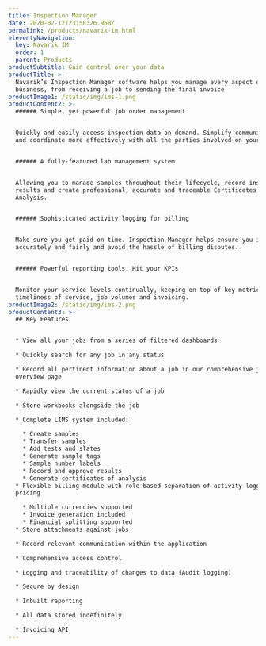 ```yaml
---
title: Inspection Manager
date: 2020-02-12T23:58:26.968Z
permalink: /products/navarik-im.html
eleventyNavigation:
  key: Navarik IM
  order: 1
  parent: Products
productSubtitle: Gain control over your data
productTitle: >-
  Navarik’s Inspection Manager software helps you manage every aspect of your
  business, from receiving a job to sending the final invoice
productImage1: /static/img/ims-1.png
productContent2: >-
  ###### Simple, yet powerful job order management


  Quickly and easily access inspection data on-demand. Simplify communication
  and coordinate more effectively with all the parties involved on your job.


  ###### A fully-featured lab management system


  Allowing you to manage samples throughout their lifecycle, record inspection
  results and create professional, accurate and traceable Certificates of
  Analysis.


  ###### Sophisticated activity logging for billing


  Make sure you get paid on time. Inspection Manager helps ensure you invoice
  accurately and fairly and avoid the hassle of billing disputes.


  ###### Powerful reporting tools. Hit your KPIs


  Monitor your service levels continually, keeping on top of key metrics such as
  timeliness of service, job volumes and invoicing.
productImage2: /static/img/ims-2.png
productContent3: >-
  ## Key Features


  * View all your jobs from a series of filtered dashboards

  * Quickly search for any job in any status

  * Record all pertinent information about a job in our comprehensive job order
  overview page

  * Rapidly view the current status of a job

  * Store workbooks alongside the job

  * Complete LIMS system included:

    * Create samples
    * Transfer samples
    * Add tests and slates
    * Generate sample tags
    * Sample number labels
    * Record and approve results
    * Generate certificates of analysis
  * Flexible billing module with role-based separation of activity logging and
  pricing

    * Multiple currencies supported
    * Invoice generation included
    * Financial splitting supported
  * Store attachments against jobs

  * Record relevant communication within the application

  * Comprehensive access control

  * Logging and traceability of changes to data (Audit logging)

  * Secure by design

  * Inbuilt reporting

  * All data stored indefinitely

  * Invoicing API
---
```


